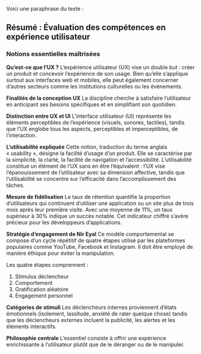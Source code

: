 Voici une paraphrase du texte :

## Résumé : Évaluation des compétences en expérience utilisateur

### Notions essentielles maîtrisées

**Qu’est-ce que l’UX ?**
L’expérience utilisateur (UX) vise un double but : créer un produit et concevoir l’expérience de son usage. Bien qu’elle s’applique surtout aux interfaces web et mobiles, elle peut également concerner d’autres secteurs comme les institutions culturelles ou les événements.

**Finalités de la conception UX**
La discipline cherche à satisfaire l’utilisateur en anticipant ses besoins spécifiques et en simplifiant son quotidien.

**Distinction entre UX et UI**
L’interface utilisateur (UI) représente les éléments perceptibles de l’expérience (visuels, sonores, tactiles), tandis que l’UX englobe tous les aspects, perceptibles et imperceptibles, de l’interaction.

**L’utilisabilité expliquée**
Cette notion, traduction du terme anglais « usability », désigne la facilité d’usage d’un produit. Elle se caractérise par la simplicité, la clarté, la facilité de navigation et l’accessibilité. L’utilisabilité constitue un élément de l’UX sans en être l’équivalent : l’UX vise l’épanouissement de l’utilisateur avec sa dimension affective, tandis que l’utilisabilité se concentre sur l’efficacité dans l’accomplissement des tâches.

**Mesure de fidélisation**
Le taux de rétention quantifie la proportion d’utilisateurs qui continuent d’utiliser une application ou un site plus de trois mois après leur première visite. Avec une moyenne de 11%, un taux supérieur à 30% indique un succès notable. Cet indicateur chiffré s’avère précieux pour les développeurs d’applications.

**Stratégie d’engagement de Nir Eyal**
Ce modèle comportemental se compose d’un cycle répétitif de quatre étapes utilisé par les plateformes populaires comme YouTube, Facebook et Instagram. Il doit être employé de manière éthique pour éviter la manipulation.

Les quatre étapes comprennent :
1. Stimulus déclencheur
2. Comportement
3. Gratification aléatoire
4. Engagement personnel

**Catégories de stimuli**
Les déclencheurs internes proviennent d’états émotionnels (isolement, lassitude, anxiété de rater quelque chose) tandis que les déclencheurs externes incluent la publicité, les alertes et les éléments interactifs.

**Philosophie centrale**
L’essentiel consiste à offrir une expérience enrichissante à l’utilisateur plutôt que de le déranger ou de le manipuler.